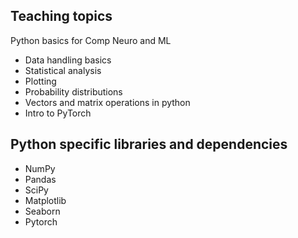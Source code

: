 ## Teaching topics

Python basics for Comp Neuro and ML
- Data handling basics
- Statistical analysis
- Plotting
- Probability distributions
- Vectors and matrix operations in python
- Intro to PyTorch


## Python specific libraries and dependencies
- NumPy
- Pandas
- SciPy
- Matplotlib
- Seaborn
- Pytorch
